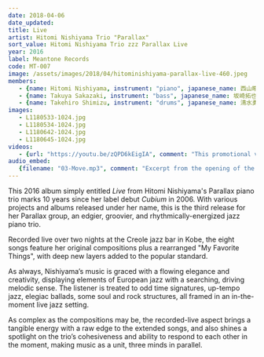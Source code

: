 ```yaml
---
date: 2018-04-06
date_updated:
title: Live
artist: Hitomi Nishiyama Trio "Parallax"
sort_value: Hitomi Nishiyama Trio zzz Parallax Live
year: 2016
label: Meantone Records
code: MT-007
image: /assets/images/2018/04/hitominishiyama-parallax-live-460.jpeg
members:
   - {name: Hitomi Nishiyama, instrument: "piano", japanese_name: 西山瞳, url: "http://hitominishiyama.net/"}
   - {name: Takuya Sakazaki, instrument: "bass", japanese_name: 坂崎拓也, url: "https://twitter.com/TakuyaSakazaki"}
   - {name: Takehiro Shimizu, instrument: "drums", japanese_name: 清水勇博, url: "https://www.mindbodyunison.com/"}
images:
   - L1180533-1024.jpg
   - L1180534-1024.jpg
   - L1180642-1024.jpg
   - L1180645-1024.jpg
videos: 
   - {url: "https://youtu.be/zQPD6kEigIA", comment: "This promotional video features partial samples of the first two tracks on the album, the exciting \"Heavens Fall\" and the gospel-like \"Keys\""}
audio_embed:
   {filename: "03-Move.mp3", comment: "Excerpt from the opening of the third track on this album, \"Move\":"}
---
```

This 2016 album simply entitled *Live* from Hitomi Nishiyama's Parallax piano trio marks 10 years since her label debut *Cubium* in 2006. With various projects and albums released under her name, this is the third release for her Parallax group, an edgier, groovier, and rhythmically-energized jazz piano trio.

Recorded live over two nights at the Creole jazz bar in Kobe, the eight songs feature her original compositions plus a rearranged "My Favorite Things", with deep new layers added to the popular standard.

As always, Nishiyama’s music is graced with a flowing elegance and creativity, displaying elements of European jazz with a searching, driving melodic sense. The listener is treated to odd time signatures, up-tempo jazz, elegiac ballads, some soul and rock structures, all framed in an in-the-moment live jazz setting.

As complex as the compositions may be, the recorded-live aspect brings a tangible energy with a raw edge to the extended songs, and also shines a spotlight on the trio’s cohesiveness and ability to respond to each other in the moment, making music as a unit, three minds in parallel.
